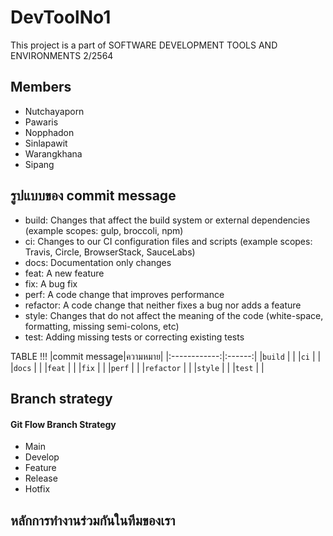 # DevToolNo1
This project is a part of SOFTWARE DEVELOPMENT TOOLS AND ENVIRONMENTS 2/2564

## Members
- Nutchayaporn
- Pawaris
- Nopphadon
- Sinlapawit
- Warangkhana
- Sipang


## รูปแบบของ commit message
* build: Changes that affect the build system or external dependencies (example scopes: gulp, broccoli, npm)
* ci: Changes to our CI configuration files and scripts (example scopes: Travis, Circle, BrowserStack, SauceLabs)
* docs: Documentation only changes
* feat: A new feature
* fix: A bug fix
* perf: A code change that improves performance
* refactor: A code change that neither fixes a bug nor adds a feature
* style: Changes that do not affect the meaning of the code (white-space, formatting, missing semi-colons, etc)
* test: Adding missing tests or correcting existing tests

TABLE !!!
|commit message|ความหมาย|
|:------------:|:------:|
|``build``     |        |
|``ci``        |        |
|``docs``      |        |
|``feat``      |        |
|``fix``       |        |
|``perf``      |        |
|``refactor``  |        |
|``style``     |        |
|``test``      |        |


## Branch strategy
#### Git Flow Branch Strategy
* Main
* Develop
* Feature
* Release
* Hotfix


## หลักการทำงานร่วมกันในทีมของเรา
